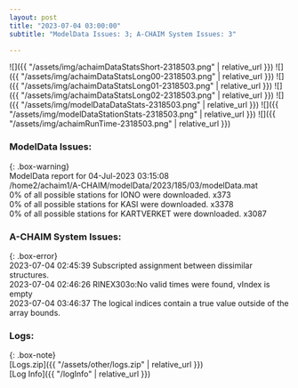 ```yaml
---
layout: post
title: "2023-07-04 03:00:00"
subtitle: "ModelData Issues: 3; A-CHAIM System Issues: 3"

---
```


![]({{ "/assets/img/achaimDataStatsShort-2318503.png" | relative_url }})
![]({{ "/assets/img/achaimDataStatsLong00-2318503.png" | relative_url }})
![]({{ "/assets/img/achaimDataStatsLong01-2318503.png" | relative_url }})
![]({{ "/assets/img/achaimDataStatsLong02-2318503.png" | relative_url }})
![]({{ "/assets/img/modelDataDataStats-2318503.png" | relative_url }})
![]({{ "/assets/img/modelDataStationStats-2318503.png" | relative_url }})
![]({{ "/assets/img/achaimRunTime-2318503.png" | relative_url }})


### ModelData Issues:  
  
{: .box-warning}  
 ModelData report for 04-Jul-2023 03:15:08   
 /home2/achaim1/A-CHAIM/modelData/2023/185/03/modelData.mat   
 0% of all possible stations for IONO were downloaded. x373   
 0% of all possible stations for KASI were downloaded. x3378   
 0% of all possible stations for KARTVERKET were downloaded. x3087   
  
### A-CHAIM System Issues:  
  
{: .box-error}  
2023-07-04 02:45:39 Subscripted assignment between dissimilar structures.  
2023-07-04 02:46:26 RINEX303o:No valid times were found, vIndex is empty  
2023-07-04 03:46:37 The logical indices contain a true value outside of the array bounds.  

### Logs:  
  
{: .box-note}  
[Logs.zip]({{ "/assets/other/logs.zip" | relative_url }})  
[Log Info]({{ "/logInfo" | relative_url }})  
